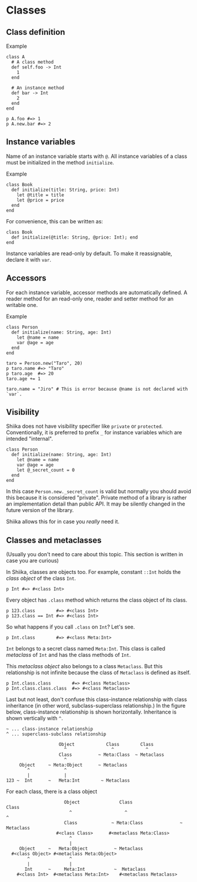 # Classes

## Class definition

Example

```sk
class A
  # A class method
  def self.foo -> Int
    1
  end

  # An instance method
  def bar -> Int
    2
  end
end

p A.foo #=> 1
p A.new.bar #=> 2
```

## Instance variables

Name of an instance variable starts with `@`. All instance variables of a class must be initialized in the method `initialize`.

Example

```sk
class Book
  def initialize(title: String, price: Int)
    let @title = title
    let @price = price
  end
end
```

For convenience, this can be written as:

```sk
class Book
  def initialize(@title: String, @price: Int); end
end
```

Instance variables are read-only by default. To make it reassignable, declare it with `var`.

## Accessors

For each instance variable, accessor methods are automatically defined. A reader method for an read-only one, reader and setter method for an writable one.

Example

```sk
class Person
  def initialize(name: String, age: Int)
    let @name = name
    var @age = age
  end
end

taro = Person.new("Taro", 20)
p taro.name #=> "Taro"
p taro.age  #=> 20
taro.age += 1

taro.name = "Jiro" # This is error because @name is not declared with `var`.
```

## Visibility

Shiika does not have visibility specifier like `private` or `protected`. Conventionally, it is preferred to prefix `_` for instance variables which are intended "internal".

```sk
class Person
  def initialize(name: String, age: Int)
    let @name = name
    var @age = age
    let @_secret_count = 0
  end
end
```

In this case `Person.new._secret_count` is valid but normally you should avoid this because it is considered "private". Private method of a library is rather an implementation detail than public API. It may be silently changed in the future version of the library.

Shiika allows this for in case you _really_ need it.

## Classes and metaclasses

(Usually you don't need to care about this topic. This section is written in case you are curious)

In Shiika, classes are objects too. For example, constant `::Int` holds the _class object_ of the class `Int`.

```sk
p Int #=> #<class Int>
```

Every object has `.class` method which returns the class object of its class.

```sk
p 123.class        #=> #<class Int>
p 123.class == Int #=> #<class Int>
```

So what happens if you call `.class` on `Int`? Let's see.

```sk
p Int.class        #=> #<class Meta:Int>
```

`Int` belongs to a secret class named `Meta:Int`. This class is called _metaclass_ of `Int` and has the class methods of `Int`.

This _metaclass object_ also belongs to a class `Metaclass`. But this relationship is not infinite because the class of `Metaclass` is defined as itself.

```sk
p Int.class.class        #=> #<class Metaclass>
p Int.class.class.class  #=> #<class Metaclass>
```

Last but not least, don't confuse this class-instance relationship with class inheritance (in other word, subclass-superclass relationship.) In the figure below, class-instance relationship is shown horizontally. Inheritance is shown vertically with `^`.

```
~ ... class-instance relationship
^ ... superclass-subclass relationship

                    Object            Class        Class
                      ^                 ^            ^
                    Class          ~ Meta:Class  ~ Metaclass
                      ^
     Object     ~ Meta:Object      ~ Metaclass
        ^             ^ 
        |             |             
123 ~  Int      ~   Meta:Int        ~ Metaclass
```

For each class, there is a class object

```
                      Object               Class                      Class
                        ^                    ^                          ^
                      Class             ~ Meta:Class              ~ Metaclass
                   #<class Class>      #<metaclass Meta:Class>
                        ^
                        |
     Object     ~   Meta:Object          ~ Metaclass
  #<class Object> #<metaclass Meta:Object>
        ^               ^ 
        |               |             
       Int      ~     Meta:Int           ~  Metaclass
    #<class Int>  #<metaclass Meta:Int>    #<metaclass Metaclass>

```

